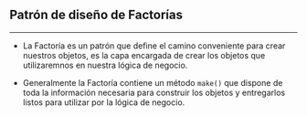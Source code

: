 ## Patrón de diseño de Factorías
------------------------------

* La Factoría es un patrón que define el camino conveniente para crear nuestros objetos, es la capa encargada
de crear los objetos que utilizaremnos en nuestra lógica de negocio.

* Generalmente la Factoría contiene un método `make()` que dispone de toda la información necesaria para construir los objetos y 
entregarlos listos para utilizar por la lógica de negocio.
